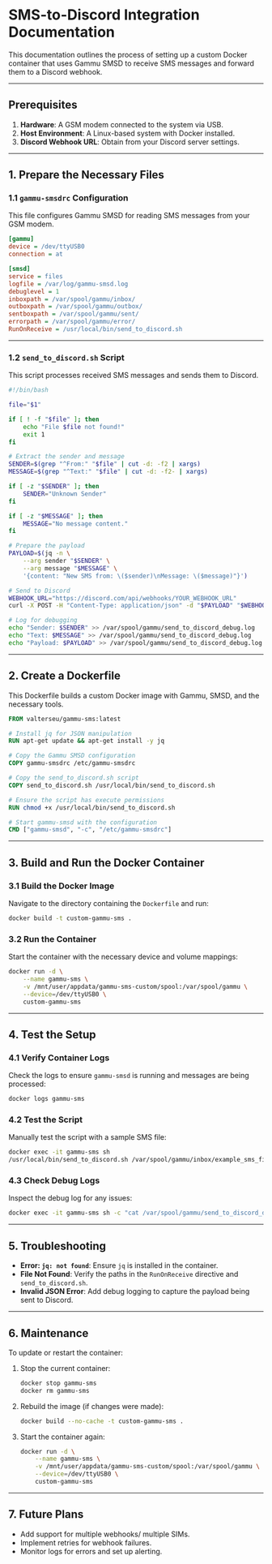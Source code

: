 # SMS-to-Discord Integration Documentation

This documentation outlines the process of setting up a custom Docker container that uses Gammu SMSD to receive SMS messages and forward them to a Discord webhook.

---

## Prerequisites

1. **Hardware**: A GSM modem connected to the system via USB.
2. **Host Environment**: A Linux-based system with Docker installed.
3. **Discord Webhook URL**: Obtain from your Discord server settings.

---

## 1. **Prepare the Necessary Files**

### 1.1 `gammu-smsdrc` Configuration
This file configures Gammu SMSD for reading SMS messages from your GSM modem.

```ini
[gammu]
device = /dev/ttyUSB0
connection = at

[smsd]
service = files
logfile = /var/log/gammu-smsd.log
debuglevel = 1
inboxpath = /var/spool/gammu/inbox/
outboxpath = /var/spool/gammu/outbox/
sentboxpath = /var/spool/gammu/sent/
errorpath = /var/spool/gammu/error/
RunOnReceive = /usr/local/bin/send_to_discord.sh
```

---

### 1.2 `send_to_discord.sh` Script
This script processes received SMS messages and sends them to Discord.

```bash
#!/bin/bash

file="$1"

if [ ! -f "$file" ]; then
    echo "File $file not found!"
    exit 1
fi

# Extract the sender and message
SENDER=$(grep "^From:" "$file" | cut -d: -f2 | xargs)
MESSAGE=$(grep "^Text:" "$file" | cut -d: -f2- | xargs)

if [ -z "$SENDER" ]; then
    SENDER="Unknown Sender"
fi

if [ -z "$MESSAGE" ]; then
    MESSAGE="No message content."
fi

# Prepare the payload
PAYLOAD=$(jq -n \
    --arg sender "$SENDER" \
    --arg message "$MESSAGE" \
    '{content: "New SMS from: \($sender)\nMessage: \($message)"}')

# Send to Discord
WEBHOOK_URL="https://discord.com/api/webhooks/YOUR_WEBHOOK_URL"
curl -X POST -H "Content-Type: application/json" -d "$PAYLOAD" "$WEBHOOK_URL"

# Log for debugging
echo "Sender: $SENDER" >> /var/spool/gammu/send_to_discord_debug.log
echo "Text: $MESSAGE" >> /var/spool/gammu/send_to_discord_debug.log
echo "Payload: $PAYLOAD" >> /var/spool/gammu/send_to_discord_debug.log
```

---

## 2. **Create a Dockerfile**

This Dockerfile builds a custom Docker image with Gammu, SMSD, and the necessary tools.

```Dockerfile
FROM valterseu/gammu-sms:latest

# Install jq for JSON manipulation
RUN apt-get update && apt-get install -y jq

# Copy the Gammu SMSD configuration
COPY gammu-smsdrc /etc/gammu-smsdrc

# Copy the send_to_discord.sh script
COPY send_to_discord.sh /usr/local/bin/send_to_discord.sh

# Ensure the script has execute permissions
RUN chmod +x /usr/local/bin/send_to_discord.sh

# Start gammu-smsd with the configuration
CMD ["gammu-smsd", "-c", "/etc/gammu-smsdrc"]
```

---

## 3. **Build and Run the Docker Container**

### 3.1 Build the Docker Image
Navigate to the directory containing the `Dockerfile` and run:
```bash
docker build -t custom-gammu-sms .
```

### 3.2 Run the Container
Start the container with the necessary device and volume mappings:
```bash
docker run -d \
    --name gammu-sms \
    -v /mnt/user/appdata/gammu-sms-custom/spool:/var/spool/gammu \
    --device=/dev/ttyUSB0 \
    custom-gammu-sms
```

---

## 4. **Test the Setup**

### 4.1 Verify Container Logs
Check the logs to ensure `gammu-smsd` is running and messages are being processed:
```bash
docker logs gammu-sms
```

### 4.2 Test the Script
Manually test the script with a sample SMS file:
```bash
docker exec -it gammu-sms sh
/usr/local/bin/send_to_discord.sh /var/spool/gammu/inbox/example_sms_file.txt
```

### 4.3 Check Debug Logs
Inspect the debug log for any issues:
```bash
docker exec -it gammu-sms sh -c "cat /var/spool/gammu/send_to_discord_debug.log"
```

---

## 5. **Troubleshooting**

- **Error: `jq: not found`**: Ensure `jq` is installed in the container.
- **File Not Found**: Verify the paths in the `RunOnReceive` directive and `send_to_discord.sh`.
- **Invalid JSON Error**: Add debug logging to capture the payload being sent to Discord.

---

## 6. **Maintenance**

To update or restart the container:
1. Stop the current container:
   ```bash
   docker stop gammu-sms
   docker rm gammu-sms
   ```
2. Rebuild the image (if changes were made):
   ```bash
   docker build --no-cache -t custom-gammu-sms .
   ```
3. Start the container again:
   ```bash
   docker run -d \
       --name gammu-sms \
       -v /mnt/user/appdata/gammu-sms-custom/spool:/var/spool/gammu \
       --device=/dev/ttyUSB0 \
       custom-gammu-sms
   ```

---

## 7. **Future Plans**

- Add support for multiple webhooks/ multiple SIMs.
- Implement retries for webhook failures.
- Monitor logs for errors and set up alerting.
